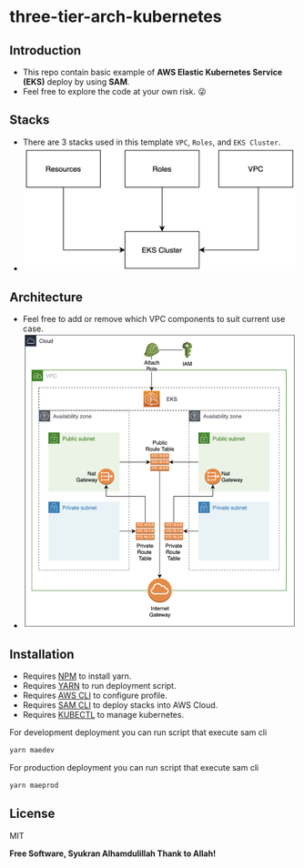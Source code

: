 # three-tier-arch-kubernetes

## Introduction 
- This repo contain basic example of **AWS Elastic Kubernetes Service (EKS)** deploy by using **SAM**. 
- Feel free to explore the code at your own risk. :stuck_out_tongue_winking_eye:

## Stacks
- There are 3 stacks used in this template `VPC`, `Roles`, and `EKS Cluster`.
- ![alt text](./images/stack.png)

## Architecture
- Feel free to add or remove which VPC components to suit current use case.
- ![alt text](./images/eksArchitecture.png)

## Installation
- Requires [NPM][node.js] to install yarn.
- Requires [YARN][Yarn] to run deployment script.
- Requires [AWS CLI][AWS CLI] to configure profile.
- Requires [SAM CLI][SAM CLI] to deploy stacks into AWS Cloud.
- Requires [KUBECTL][Kubectl] to manage kubernetes.

For development deployment you can run script that execute sam cli
```sh
yarn maedev
```
For production deployment you can run script that execute sam cli
```sh
yarn maeprod
```



## License

MIT

**Free Software, Syukran Alhamdulillah Thank to Allah!**

   [node.js]: <http://nodejs.org>
   [SAM CLI]: <https://docs.aws.amazon.com/serverless-application-model/latest/developerguide/serverless-sam-cli-install.html>
   [AWS CLI]: <https://docs.aws.amazon.com/cli/latest/userguide/install-cliv2.html>
   [Kubectl]: <https://kubernetes.io/docs/tasks/tools/>
   [Kubectl Command]: <https://kubernetes.io/docs/reference/kubectl/kubectl/>
   [Yarn]: <https://classic.yarnpkg.com/lang/en/docs/install/#mac-stable>
   [Websocketking]: <https://websocketking.com/>